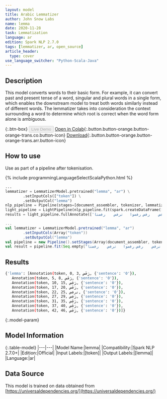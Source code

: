 ```yaml
---
layout: model
title: Arabic Lemmatizer
author: John Snow Labs
name: lemma
date: 2020-11-28
task: Lemmatization
language: ar
edition: Spark NLP 2.7.0
tags: [lemmatizer, ar, open_source]
article_header:
  type: cover
use_language_switcher: "Python-Scala-Java"
---
```


## Description

This model converts words to their basic form. For example, it can convert past and present tense of a word, singular and plural words in a single form, which enables the downstream model to treat both words similarly instead of different words. The lemmatizer takes into consideration the context surrounding a word to determine which root is correct when the word form alone is ambiguous.

{:.btn-box}
<button class="button button-orange" disabled>Live Demo</button>
[Open in Colab](https://colab.research.google.com/github/JohnSnowLabs/spark-nlp-workshop/blob/b2eb08610dd49d5b15077cc499a94b4ec1e8b861/jupyter/annotation/english/model-downloader/Create%20custom%20pipeline%20-%20NerDL.ipynb){:.button.button-orange.button-orange-trans.co.button-icon}
[Download](https://s3.amazonaws.com/auxdata.johnsnowlabs.com/public/models/lemma_ar_2.7.0_2.4_1606572966993.zip){:.button.button-orange.button-orange-trans.arr.button-icon}

## How to use

Use as part of a pipeline after tokenisation.

<div class="tabs-box" markdown="1">
{% include programmingLanguageSelectScalaPython.html %}

```python
...
lemmatizer = LemmatizerModel.pretrained("lemma", "ar") \
        .setInputCols(["token"]) \
        .setOutputCol("lemma")
nlp_pipeline = Pipeline(stages=[document_assembler, tokenizer, lemmatizer])
light_pipeline = LightPipeline(nlp_pipeline.fit(spark.createDataFrame([['']]).toDF("text")))
results = light_pipeline.fullAnnotate(['يرفض	رفضت	يرفضون	أرفض	نرفض	رفض	رفضوا	ترفض	رفضتا'])
```
```scala
...
val lemmatizer = LemmatizerModel.pretrained("lemma", "ar")
        .setInputCols(Array("token"))
        .setOutputCol("lemma")
val pipeline = new Pipeline().setStages(Array(document_assembler, tokenizer, lemmatizer))
val result = pipeline.fit(Seq.empty["يرفض	رفضت	يرفضون	أرفض	نرفض	رفض	رفضوا	ترفض	رفضتا"].toDS.toDF("text")).transform(data)
```

</div>

## Results

```bash
{'lemma': [Annotation(token, 0, 3, رَفَض, {'sentence': '0'}),
   Annotation(token, 5, 8, رَفَض, {'sentence': '0'}),
   Annotation(token, 10, 15, رَفَض, {'sentence': '0'}),
   Annotation(token, 17, 20, رَفَض, {'sentence': '0'}),
   Annotation(token, 22, 25, نرفض, {'sentence': '0'}),
   Annotation(token, 27, 29, رَفض, {'sentence': '0'}),
   Annotation(token, 31, 35, رَفَض, {'sentence': '0'}),
   Annotation(token, 37, 40, رَفَض, {'sentence': '0'}),
   Annotation(token, 42, 46, رَفَض, {'sentence': '0'})]}
```

{:.model-param}
## Model Information

{:.table-model}
|---|---|
|Model Name:|lemma|
|Compatibility:|Spark NLP 2.7.0+|
|Edition:|Official|
|Input Labels:|[token]|
|Output Labels:|[lemma]|
|Language:|ar|

## Data Source

This model is trained on data obtained from [https://universaldependencies.org/](https://universaldependencies.org/)